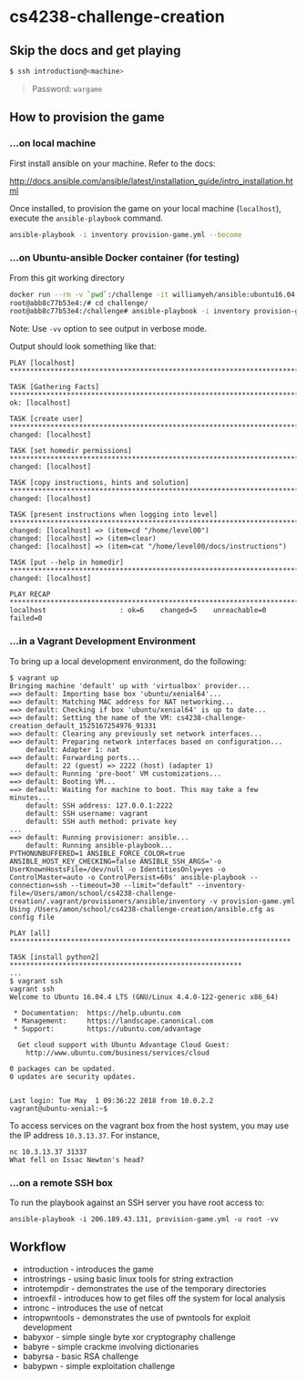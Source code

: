 # cs4238-challenge-creation

## Skip the docs and get playing

```sh
$ ssh introduction@<machine>
```
> Password: `wargame`

## How to provision the game

### ...on local machine

First install ansible on your machine. Refer to the docs:

http://docs.ansible.com/ansible/latest/installation_guide/intro_installation.html

Once installed, to provision the game on your local machine (`localhost`), execute the `ansible-playbook` command.

```sh
ansible-playbook -i inventory provision-game.yml --become
```

### ...on Ubuntu-ansible Docker container (for testing)

From this git working directory

```sh
docker run --rm -v `pwd`:/challenge -it williamyeh/ansible:ubuntu16.04 bash
root@abb8c77b53e4:/# cd challenge/
root@abb8c77b53e4:/challenge# ansible-playbook -i inventory provision-game.yml --become -vv
```

Note: Use `-vv` option to see output in verbose mode.

Output should look something like that:

```
PLAY [localhost] ******************************************************************************************************************************************************************************

TASK [Gathering Facts] ************************************************************************************************************************************************************************
ok: [localhost]

TASK [create user] ****************************************************************************************************************************************************************************
changed: [localhost]

TASK [set homedir permissions] ****************************************************************************************************************************************************************
changed: [localhost]

TASK [copy instructions, hints and solution] **************************************************************************************************************************************************
changed: [localhost]

TASK [present instructions when logging into level] *******************************************************************************************************************************************
changed: [localhost] => (item=cd "/home/level00")
changed: [localhost] => (item=clear)
changed: [localhost] => (item=cat "/home/level00/docs/instructions")

TASK [put --help in homedir] ******************************************************************************************************************************************************************
changed: [localhost]

PLAY RECAP ************************************************************************************************************************************************************************************
localhost                  : ok=6    changed=5    unreachable=0    failed=0
```

### ...in a Vagrant Development Environment

To bring up a local development environment, do the following:

```shell
$ vagrant up
Bringing machine 'default' up with 'virtualbox' provider...
==> default: Importing base box 'ubuntu/xenial64'...
==> default: Matching MAC address for NAT networking...
==> default: Checking if box 'ubuntu/xenial64' is up to date...
==> default: Setting the name of the VM: cs4238-challenge-creation_default_1525167254976_91331
==> default: Clearing any previously set network interfaces...
==> default: Preparing network interfaces based on configuration...
    default: Adapter 1: nat
==> default: Forwarding ports...
    default: 22 (guest) => 2222 (host) (adapter 1)
==> default: Running 'pre-boot' VM customizations...
==> default: Booting VM...
==> default: Waiting for machine to boot. This may take a few minutes...
    default: SSH address: 127.0.0.1:2222
    default: SSH username: vagrant
    default: SSH auth method: private key
...
==> default: Running provisioner: ansible...
    default: Running ansible-playbook...
PYTHONUNBUFFERED=1 ANSIBLE_FORCE_COLOR=true ANSIBLE_HOST_KEY_CHECKING=false ANSIBLE_SSH_ARGS='-o UserKnownHostsFile=/dev/null -o IdentitiesOnly=yes -o ControlMaster=auto -o ControlPersist=60s' ansible-playbook --connection=ssh --timeout=30 --limit="default" --inventory-file=/Users/amon/school/cs4238-challenge-creation/.vagrant/provisioners/ansible/inventory -v provision-game.yml
Using /Users/amon/school/cs4238-challenge-creation/ansible.cfg as config file

PLAY [all] *********************************************************************

TASK [install python2] *********************************************************
...
$ vagrant ssh
vagrant ssh
Welcome to Ubuntu 16.04.4 LTS (GNU/Linux 4.4.0-122-generic x86_64)

 * Documentation:  https://help.ubuntu.com
 * Management:     https://landscape.canonical.com
 * Support:        https://ubuntu.com/advantage

  Get cloud support with Ubuntu Advantage Cloud Guest:
    http://www.ubuntu.com/business/services/cloud

0 packages can be updated.
0 updates are security updates.


Last login: Tue May  1 09:36:22 2018 from 10.0.2.2
vagrant@ubuntu-xenial:~$
```

To access services on the vagrant box from the host system, you may use the IP
address `10.3.13.37`. For instance,

```shell
nc 10.3.13.37 31337
What fell on Issac Newton's head?
```

### ...on a remote SSH box

To run the playbook against an SSH server you have root access to:

```shell
ansible-playbook -i 206.189.43.131, provision-game.yml -u root -vv
```

## Workflow

+ introduction - introduces the game
+ introstrings - using basic linux tools for string extraction
+ introtempdir - demonstrates the use of the temporary directories
+ introexfil - introduces how to get files off the system for local analysis
+ intronc - introduces the use of netcat
+ intropwntools - demonstrates the use of pwntools for exploit development
+ babyxor - simple single byte xor cryptography challenge
+ babyre - simple crackme involving dictionaries
+ babyrsa - basic RSA challenge
+ babypwn - simple exploitation challenge
